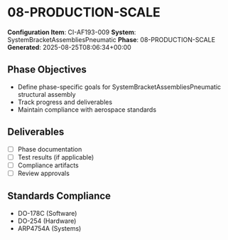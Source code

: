 # 08-PRODUCTION-SCALE

**Configuration Item**: CI-AF193-009
**System**: SystemBracketAssembliesPneumatic
**Phase**: 08-PRODUCTION-SCALE
**Generated**: 2025-08-25T08:06:34+00:00

## Phase Objectives
- Define phase-specific goals for SystemBracketAssembliesPneumatic structural assembly
- Track progress and deliverables
- Maintain compliance with aerospace standards

## Deliverables
- [ ] Phase documentation
- [ ] Test results (if applicable)
- [ ] Compliance artifacts
- [ ] Review approvals

## Standards Compliance
- DO-178C (Software)
- DO-254 (Hardware)
- ARP4754A (Systems)

